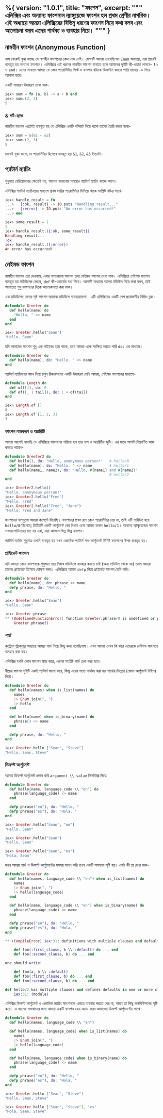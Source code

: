%{
  version: "1.0.1",
  title: "ফাংশন",
  excerpt: """
  এলিক্সির এবং অন্যান্য ফাংশনাল ল্যাঙ্গুয়েজে ফাংশন হল প্রথম শ্রেণীর নাগরিক। এই অধ্যায়ে আমরা এলিক্সিরের বিভিন্ন ধরণের ফাংশন নিয়ে কথা বলব এবং আলোচনা করব এদের পার্থক্য ও ব্যবহার নিয়ে।
  """
}
---

## নামহীন ফাংশন (Anonymous Function)

নাম থেকেই বুঝা যাচ্ছে যে নামহীন ফাংশনের কোন নাম নেই। যেমনটি আমরা দেখেছিলাম `Enum` অধ্যায়ে, এরা প্রায়েই ব্যবহৃত হয় অন্যান্য ফাংশনে। এলিক্সিরে এই ধরনের নামহীন ফাংশন বানাতে হলে আমাদের দুইটি কী-ওয়ার্ড লাগবে- `fn` ও `end`। এদের মাধ্যমে আমরা যে কোন প্যারামিটার লিস্ট ও ফাংশন বডিকে ডিফাইন করতে পারি তাদের `->` দিয়ে আলাদা করে। 

একটি সাধারণ উদাহরণ দেখা যাক- 

```elixir
iex> sum = fn (a, b) -> a + b end
iex> sum.(2, 3)
5
```

### & শর্ট-হ্যান্ড  

নামহীন ফাংশন এতটাই ব্যবহৃত হয় যে এলিক্সির একটি শর্টকাট দিয়ে থাকে তাদের তৈরি করার জন্য- 

```elixir
iex> sum = &(&1 + &2)
iex> sum.(2, 3)
5
```

দেখেই বুঝা যাচ্ছে যে প্যারামিটার হিসেবে ব্যবহৃত হয় `&1`, `&2`, `&3` ইত্যাদি। 

## প্যাটার্ন ম্যাচিং 

শুধুমাত্র বেরিয়েবলের ক্ষেত্রেই নয়, ফাংশন বানানোর সময়েও প্যাটার্ন ম্যাচিং কাজে আসে। 

এলিক্সির প্যাটার্ন ম্যাচিংয়ের মাধ্যমে প্রথম সারির প্যারামিটার মিলিয়ে থাকে সংশ্লিষ্ট বডির সাথে- 

```elixir
iex> handle_result = fn
...>   {:ok, result} -> IO.puts "Handling result..."
...>   {:error} -> IO.puts "An error has occurred!"
...> end

iex> some_result = 1
1
iex> handle_result.({:ok, some_result})
Handling result...
:ok
iex> handle_result.({:error})
An error has occurred!
```

## নেইমড ফাংশন 

নামহীন ফাংশন তো দেখলাম, এবার নামওয়ালা ফাংশন তথা নেইমড ফাংশন দেখা যাক। এলিক্সিরে নেইমড ফাংশন ব্যবহৃত হয় মডিউলের ভেতর, `def` কী-ওয়ার্ডের মধ্য দিয়ে। আগামী অধ্যায়ে আমরা মডিউল নিয়ে কথা বলব, তাই আপাতত শুধু ফাংশনের দিকে আলোকপাত করা যাক। 

এক মডিউলের ভেতর সৃষ্ট ফাংশন অন্যান্য মডিউলে ব্যবহারযোগ্য। এটি এলিক্সিরের একটি বেশ প্রয়োজনীয় বিল্ডিং ব্লক। 

```elixir
defmodule Greeter do
  def hello(name) do
    "Hello, " <> name
  end
end

iex> Greeter.hello("Sean")
"Hello, Sean"
```

যদি আমাদের ফাংশন শুধু এক লাইনের হয়ে থাকে, তবে আমরা একে সংক্ষিপ্ত করতে পারি `do:` এর মাধ্যমে। 

```elixir
defmodule Greeter do
  def hello(name), do: "Hello, " <> name
end
```

প্যাটার্ন ম্যাচিংয়ের জ্ঞান দিয়ে চলুন রিকারসনের একটি উদাহরণ দেখি আমরা, নেইমড ফাংশনের মাধ্যমে- 

```elixir
defmodule Length do
  def of([]), do: 0
  def of([_ | tail]), do: 1 + of(tail)
end

iex> Length.of []
0
iex> Length.of [1, 2, 3]
3
```

### ফাংশন নামকরণ ও অ্যারিটি 

আমরা আগেই বলেছি যে এলিক্সিরে ফাংশনের পরিচয়  হল তার নাম ও অ্যারিটির জুটি। এর মানে আপনি নিম্নবর্ণিত কাজ করতে পারেন- 

```elixir
defmodule Greeter2 do
  def hello(), do: "Hello, anonymous person!"   # hello/0
  def hello(name), do: "Hello, " <> name        # hello/1
  def hello(name1, name2), do: "Hello, #{name1} and #{name2}"
                                                # hello/2
end

iex> Greeter2.hello()
"Hello, anonymous person!"
iex> Greeter2.hello("Fred")
"Hello, Fred"
iex> Greeter2.hello("Fred", "Jane")
"Hello, Fred and Jane"
```

ফাংশনের নামগুলো আমরা কমেন্টে দিয়েছি। ফাংশনের প্রথম রূপ কোন প্যারামিটার নেয় না, তাই এটি পরিচিত হবে `hello/0` হিসেবে; দ্বিতীয়টি একটি আর্গুমেন্ট নেয় বিধায় একে আমরা ডাকব `hello/1`। অন্যান্য ল্যাঙ্গুয়েজের ফাংশন ওভারলোডিংয়ের মত নয় এরা, এরা আসলে ভিন্ন ভিন্ন ফাংশন। 

প্যাটার্ন ম্যাচিং শুধুমাত্র তখনি ব্যবহৃত হয় যখন একাধিক প্যাটার্ন সম-আর্গুমেন্ট বিশিষ্ট ফাংশনের উপর ব্যবহৃত হয়। 

### প্রাইভেট ফাংশন 

যদি আমরা কোন ফাংশনকে শুধুমাত্র তার নিজস্ব মডিউলে ব্যবহার করতে চাই (অন্য মডিউল থেকে নয়) তখন আমরা তাদের প্রাইভেট হিসেবে ঘোষণা করব। এলিক্সিরে আমরা `defp` দিয়ে প্রাইভেট ফাংশন তৈরি করি। 

```elixir
defmodule Greeter do
  def hello(name), do: phrase <> name
  defp phrase, do: "Hello, "
end

iex> Greeter.hello("Sean")
"Hello, Sean"

iex> Greeter.phrase
** (UndefinedFunctionError) function Greeter.phrase/0 is undefined or private
    Greeter.phrase()
```

### গার্ড 

[কন্ট্রোল স্ট্রাকচার](./control_structures) অধ্যায়ে আমরা গার্ড নিয়ে কিছু কথা বলেছিলাম। এখন আমরা দেখব কি করে এদেরকে নেইমড ফাংশনে ব্যবহার করা হয়। 

এলিক্সির যখনি কোন ফাংশন ম্যাচ করে, এরপর সংশ্লিষ্ট গার্ড চেক করা হবে। 

নীচের ফাংশন দুইটি একই প্যাটার্ন ফলো করে, কিন্তু এদের মধ্যে পার্থক্য করা হয় গার্ডের ভিন্নতা (যেমন আর্গুমেন্ট টাইপ) দিয়ে। 

```elixir
defmodule Greeter do
  def hello(names) when is_list(names) do
    names
    |> Enum.join(", ")
    |> hello
  end

  def hello(name) when is_binary(name) do
    phrase() <> name
  end

  defp phrase, do: "Hello, "
end

iex> Greeter.hello ["Sean", "Steve"]
"Hello, Sean, Steve"
```

### ডিফল্ট আর্গুমেন্ট 

আমরা ডিফল্ট আর্গুমেন্ট প্রদান করি `argument \\ value` সিনট্যাক্স দিয়ে:

```elixir
defmodule Greeter do
  def hello(name, language_code \\ "en") do
    phrase(language_code) <> name
  end

  defp phrase("en"), do: "Hello, "
  defp phrase("es"), do: "Hola, "
end

iex> Greeter.hello("Sean", "en")
"Hello, Sean"

iex> Greeter.hello("Sean")
"Hello, Sean"

iex> Greeter.hello("Sean", "es")
"Hola, Sean"
```

যখন আমরা গার্ড ও ডিফল্ট আর্গুমেন্টের সমন্বয় সাধন করি তখন একটি সমস্যার সৃষ্টি হয়। সেটা কী তা দেখা যাক- 

```elixir
defmodule Greeter do
  def hello(names, language_code \\ "en") when is_list(names) do
    names
    |> Enum.join(", ")
    |> hello(language_code)
  end

  def hello(name, language_code \\ "en") when is_binary(name) do
    phrase(language_code) <> name
  end

  defp phrase("en"), do: "Hello, "
  defp phrase("es"), do: "Hola, "
end

** (CompileError) iex:31: definitions with multiple clauses and default values require a header. Instead of:

    def foo(:first_clause, b \\ :default) do ... end
    def foo(:second_clause, b) do ... end

one should write:

    def foo(a, b \\ :default)
    def foo(:first_clause, b) do ... end
    def foo(:second_clause, b) do ... end

def hello/2 has multiple clauses and defines defaults in one or more clauses
    iex:31: (module)
```

এলিক্সির ডিফল্ট আর্গুমেন্ট ও একাধিক ম্যাচিং ফাংশনকে একত্রে ব্যবহার করতে দেয় না, কারণ তা কিছু কনফিউসনের সৃষ্টি করে। এ ধরনের সমাধানের জন্য আমরা একটি ফাংশন হেড অ্যাড করব আমাদের ডিফল্ট আর্গুমেন্টের সাথে- 

```elixir
defmodule Greeter do
  def hello(names, language_code \\ "en")

  def hello(names, language_code) when is_list(names) do
    names
    |> Enum.join(", ")
    |> hello(language_code)
  end

  def hello(name, language_code) when is_binary(name) do
    phrase(language_code) <> name
  end

  defp phrase("en"), do: "Hello, "
  defp phrase("es"), do: "Hola, "
end

iex> Greeter.hello ["Sean", "Steve"]
"Hello, Sean, Steve"

iex> Greeter.hello ["Sean", "Steve"], "es"
"Hola, Sean, Steve"
```
